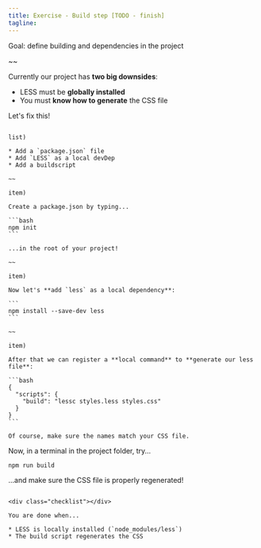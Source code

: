 ```yaml
---
title: Exercise - Build step [TODO - finish]
tagline:
---
```


<div class="goal"></div>

Goal: define building and dependencies in the project

~~

Currently our project has **two big downsides**:

* LESS must be **globally installed**
* You must **know how to generate** the CSS file

Let's fix this!

~~~

list)

* Add a `package.json` file
* Add `LESS` as a local devDep
* Add a buildscript

~~

item)

Create a package.json by typing...

```bash
npm init
```

...in the root of your project!

~~ 

item)

Now let's **add `less` as a local dependency**:

```
npm install --save-dev less
```

~~

item)

After that we can register a **local command** to **generate our less file**:

```bash
{
  "scripts": {
    "build": "lessc styles.less styles.css"
  }
}
```

Of course, make sure the names match your CSS file.

~~~~

Now, in a terminal in the project folder, try...

```bash
npm run build
```

...and make sure the CSS file is properly regenerated!

~~~

<div class="checklist"></div>

You are done when...

* LESS is locally installed (`node_modules/less`)
* The build script regenerates the CSS

